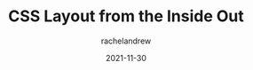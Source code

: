 ---
author: rachelandrew
date: 2021-11-30
permalink: false
publisher: webstandards
tags:
  - videos
  - css
  - layout
target_url: https://www.youtube.com/watch?v=mlmADytUiiw
title: CSS Layout from the Inside Out
---